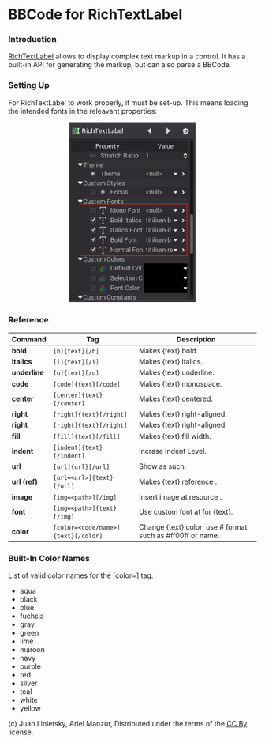 # BBCode for RichTextLabel

### Introduction

[RichTextLabel](class_richtextlabel) allows to display complex text markup in a control. It has a built-in API for generating the markup, but can also parse a BBCode.

### Setting Up

For RichTextLabel to work properly, it must be set-up. This means loading the intended fonts in the releavant properties:

<p align="center"><img src="images/rtl_setup.png"></p>

### Reference

Command | Tag | Description
--------|-----|-------------
**bold** | `[b]{text}[/b]` | Makes {text} bold.
**italics** | `[i]{text}[/i]` | Makes {text} italics.
**underline** | `[u]{text}[/u]` | Makes {text} underline.
**code** | `[code]{text}[/code]` | Makes {text} monospace.
**center** | `[center]{text}[/center]` | Makes {text} centered.
**right** | `[right]{text}[/right]` | Makes {text} right-aligned.
**right** | `[right]{text}[/right]` | Makes {text} right-aligned.
**fill** | `[fill]{text}[/fill]` | Makes {text} fill width.
**indent** | `[indent]{text}[/indent]` | Incrase Indent Level.
**url** | `[url]{url}[/url]` | Show <url> as such.
**url (ref)** | `[url=<url>]{text}[/url]` | Makes {text} reference <url>.
**image** | `[img=<path>][/img]` | Insert image at resource <path>.
**font** | `[img=<path>]{text}[/img]` | Use custom font at <path> for {text}.
**color** | `[color=<code/name>]{text}[/color]` | Change {text} color, use # format such as #ff00ff or name.

### Built-In Color Names

List of valid color names for the [color=<name>] tag:

* aqua
* black
* blue
* fuchsia
* gray
* green
* lime
* maroon
* navy
* purple
* red
* silver
* teal
* white
* yellow




(c) Juan Linietsky, Ariel Manzur, Distributed under the terms of the [CC By](https://creativecommons.org/licenses/by/3.0/legalcode) license.
